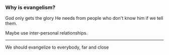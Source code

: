 ### Why is evangelism?
God only gets the glory He needs from people who don't know him if we tell them. 

Maybe use inter-personal relationships. 

---
We should evangelize to everybody, far and close